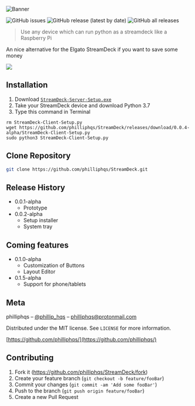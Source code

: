 ![Banner](https://img.shields.io/github/downloads/philliphqs/StreamDeck/total?style=flat-square)

![GitHub issues](https://img.shields.io/github/issues/philliphqs/YouTube-Converter?style=flat-square)
![GitHub release (latest by date)](https://img.shields.io/github/v/release/philliphqs/YouTube-Converter?style=flat-square)
![GitHub all releases](https://img.shields.io/github/downloads/philliphqs/YouTube-Converter/total?style=flat-square)

> Use any device which can run python as a streamdeck like a Raspberry Pi

An nice alternative for the Elgato StreamDeck if you want to save some money

![](https://media.discordapp.net/attachments/761721971129843712/874049796338483290/unknown.png?width=782&height=440)


## Installation

  1. Download [``StreamDeck-Server-Setup.exe``](https://github.com/philliphqs/)
  2. Take your StreamDeck device and download Python 3.7
  3. Type this command in Terminal 
```
rm StreamDeck-Client-Setup.py
wget https://github.com/philliphqs/StreamDeck/releases/download/0.0.4-alpha/StreamDeck-Client-Setup.py
sudo python3 StreamDeck-Client-Setup.py
```
## Clone Repository

```sh
git clone https://github.com/philliphqs/StreamDeck.git
```

## Release History

* 0.0.1-alpha
    * Prototype
* 0.0.2-alpha
    * Setup installer
    * System tray

## Coming features
* 0.1.0-alpha
    * Customization of Buttons
    * Layout Editor
* 0.1.5-alpha
    * Support for phone/tablets

## Meta

philliphqs – [@phillip_hqs](https://twitter.com/philliphqs) – [philliphqs@protonmail.com](mailto:philliphqs@protonmail.com)

Distributed under the MIT license. See ``LICENSE`` for more information.

[https://github.com/philliphqs/](https://github.com/philliphqs/)

## Contributing

1. Fork it (<https://github.com/philliphqs/StreamDeck/fork>)
2. Create your feature branch (`git checkout -b feature/fooBar`)
3. Commit your changes (`git commit -am 'Add some fooBar'`)
4. Push to the branch (`git push origin feature/fooBar`)
5. Create a new Pull Request
